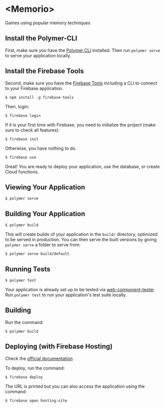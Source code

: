 # \<Memorio\>

Games using popular memory techniques

## Install the Polymer-CLI

First, make sure you have the [Polymer CLI](https://www.npmjs.com/package/polymer-cli) installed. Then run `polymer serve` to serve your application locally.

## Install the Firebase Tools

Second, make sure you have the [Firebase Tools](https://github.com/firebase/firebase-tools) including a CLI to connect to your Firebase application.

```
$ npm install -g firebase-tools
```

Then, login:

```
$ firebase login
```

If it is your first time with Firebase, you need to initialize the project (make sure to check all features):

```
$ firebase init
```

Otherwise, you have nothing to do.

```
$ firebase use
```

Great! You are ready to deploy your application, use the database, or create Cloud functions.

## Viewing Your Application

```
$ polymer serve
```

## Building Your Application

```
$ polymer build
```

This will create builds of your application in the `build/` directory, optimized to be served in production. You can then serve the built versions by giving `polymer serve` a folder to serve from:

```
$ polymer serve build/default
```

## Running Tests

```
$ polymer test
```

Your application is already set up to be tested via [web-component-tester](https://github.com/Polymer/web-component-tester). Run `polymer test` to run your application's test suite locally.


## Building

Run the command:

```
$ polymer build
```


## Deploying (with Firebase Hosting)

Check the [official documentation](https://www.polymer-project.org/2.0/start/toolbox/deploy#deploy-with-firebase)

To deploy, run the command:

```
$ firebase deploy
```

The URL is printed but you can also access the application using the command:

```
$ firebase open hosting:site
```
